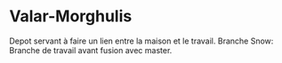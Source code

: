 # Valar-Morghulis
Depot servant à faire un lien entre la maison et le travail.
Branche Snow: Branche de travail avant fusion avec master.